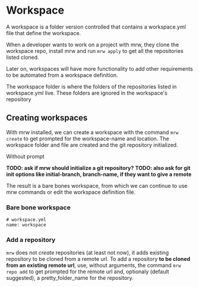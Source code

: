 # Workspace
A workspace is a folder version controlled that contains a workspace.yml file that define the workspace.

When a developer wants to work on a project with mrw, they clone the workspace repo, install mrw and run `mrw apply` to get all the repositories listed cloned.

Later on, workspaces will have more functionality to add other requirements to be automated from a workspace definition.

The workspace folder is where the folders of the repositories listed in workspace.yml live. These folders are ignored in the workspace's repository

## Creating workspaces
With mrw installed, we can create a workspace with the command `mrw create` to get prompted for the workspace-name and location. The workspace folder and file are created and the git repository initialized.

Without prompt

**TODO: ask if mrw should initialize a git repository?**
**TODO: also ask for git init options like initial-branch, branch-name, if they want to give a remote**

The result is a bare bones workspace, from which we can continue to use mrw commands or edit the workspace definition file.

### Bare bone workspace
```
# workspace.yml
name: workspace
```

### Add a repository
`mrw` does not *create* repositories (at least not now), it adds existing repository to be cloned from a remote url.
To add a repository **to be cloned from an existing remote url**, use, without arguments, the command `mrw repo add` to get prompted for the remote url and, optionaly (default suggested), a pretty_folder_name for the repository.
